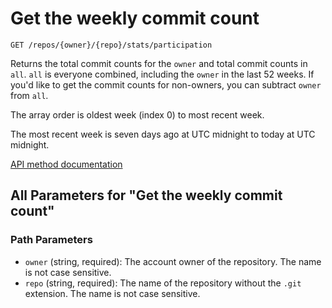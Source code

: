 # Get the weekly commit count

`GET /repos/{owner}/{repo}/stats/participation`

Returns the total commit counts for the `owner` and total commit counts in `all`. `all` is everyone combined, including the `owner` in the last 52 weeks. If you'd like to get the commit counts for non-owners, you can subtract `owner` from `all`.

The array order is oldest week (index 0) to most recent week.

The most recent week is seven days ago at UTC midnight to today at UTC midnight.

[API method documentation](https://docs.github.com/rest/metrics/statistics#get-the-weekly-commit-count)

## All Parameters for "Get the weekly commit count"

### Path Parameters

- `owner` (string, required): The account owner of the repository. The name is not case sensitive.
- `repo` (string, required): The name of the repository without the `.git` extension. The name is not case sensitive.